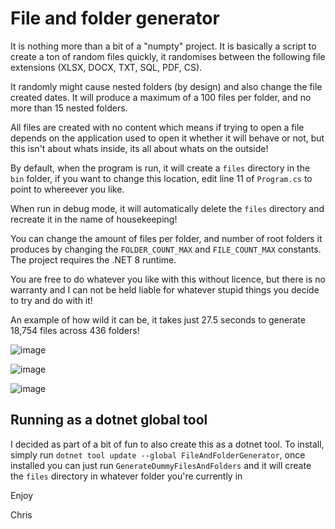 # File and folder generator

It is nothing more than a bit of a "numpty" project. It is basically a script to create a ton of random files quickly, it randomises between the following file extensions (XLSX, DOCX, TXT, SQL, PDF, CS).

It randomly might cause nested folders (by design) and also change the file created dates. It will produce a maximum of a 100 files per folder, and no more than 15 nested folders.

All files are created with no content which means if trying to open a file depends on the application used to open it whether it will behave or not, but this isn't about whats inside, its all about whats on the outside!

By default, when the program is run, it will create a `files` directory in the `bin` folder, if you want to change this location, edit line 11 of `Program.cs` to point to whereever you like.

When run in debug mode, it will automatically delete the `files` directory and recreate it in the name of housekeeping!

You can change the amount of files per folder, and number of root folders it produces by changing the `FOLDER_COUNT_MAX` and `FILE_COUNT_MAX` constants.
The project requires the .NET 8 runtime.

You are free to do whatever you like with this without licence, but there is no warranty and I can not be held liable for whatever stupid things you decide to try and do with it!

An example of how wild it can be, it takes just 27.5 seconds to generate 18,754 files across 436 folders!


![image](https://github.com/cmjchrisjones/FileAndFolderAutoGenerator/assets/3969086/24f07767-dfb3-4caa-97b5-5eed8ae59677)


![image](https://github.com/cmjchrisjones/FileAndFolderAutoGenerator/assets/3969086/f3ae8d44-3b01-475f-9d4f-0dbf41d2d2ec)


![image](https://github.com/cmjchrisjones/FileAndFolderAutoGenerator/assets/3969086/820b1705-65f2-448c-bcf5-d5cf50baa647)

## Running as a dotnet global tool

I decided as part of a bit of fun to also create this as a dotnet tool. To install, simply run `dotnet tool update --global FileAndFolderGenerator`, once installed you can just run `GenerateDummyFilesAndFolders` and it will create the `files` directory in whatever folder you're currently in

Enjoy 

Chris